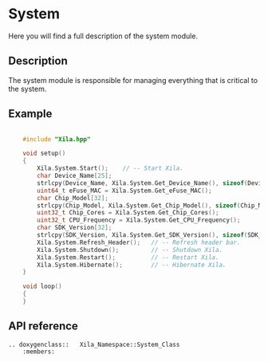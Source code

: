#  System

Here you will find a full description of the system module.

## Description

The system module is responsible for managing everything that is critical to the system.

## Example

```cpp

    #include "Xila.hpp"

    void setup()
    {
        Xila.System.Start();    // -- Start Xila.
        char Device_Name[25];
        strlcpy(Device_Name, Xila.System.Get_Device_Name(), sizeof(Device_Name));   // -- Get device name.
        uint64_t eFuse_MAC = Xila.System.Get_eFuse_MAC();                           // -- Get hardware MAC address.
        char Chip_Model[32];
        strlcpy(Chip_Model, Xila.System.Get_Chip_Model(), sizeof(Chip_Model));      // -- Get chip model.
        uint32_t Chip_Cores = Xila.System.Get_Chip_Cores();                         // -- Get the amount of cores.
        uint32_t CPU_Frequency = Xila.System.Get_CPU_Frequency();                   // -- Get CPU frequency.
        char SDK_Version[32];
        strlcpy(SDK_Version, Xila.System.Get_SDK_Version(), sizeof(SDK_Version));   // -- Get SDK version.
        Xila.System.Refresh_Header();   // -- Refresh header bar.
        Xila.System.Shutdown();         // -- Shutdown Xila.
        Xila.System.Restart();          // -- Restart Xila.
        Xila.System.Hibernate();        // -- Hibernate Xila.
    }

    void loop()
    {
    }
```

## API reference

```{eval-rst}
.. doxygenclass::   Xila_Namespace::System_Class
    :members:
```